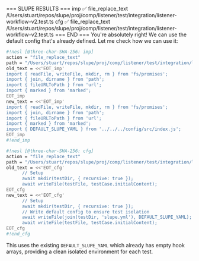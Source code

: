 === SLUPE RESULTS ===
imp ✅ file_replace_text /Users/stuart/repos/slupe/proj/comp/listener/test/integration/listener-workflow-v2.test.ts
cfg ✅ file_replace_text /Users/stuart/repos/slupe/proj/comp/listener/test/integration/listener-workflow-v2.test.ts
=== END ===
You're absolutely right! We can use the default config that's already defined. Let me check how we can use it:

```sh nesl
#!nesl [@three-char-SHA-256: imp]
action = "file_replace_text"
path = "/Users/stuart/repos/slupe/proj/comp/listener/test/integration/listener-workflow-v2.test.ts"
old_text = <<'EOT_imp'
import { readFile, writeFile, mkdir, rm } from 'fs/promises';
import { join, dirname } from 'path';
import { fileURLToPath } from 'url';
import { marked } from 'marked';
EOT_imp
new_text = <<'EOT_imp'
import { readFile, writeFile, mkdir, rm } from 'fs/promises';
import { join, dirname } from 'path';
import { fileURLToPath } from 'url';
import { marked } from 'marked';
import { DEFAULT_SLUPE_YAML } from '../../../config/src/index.js';
EOT_imp
#!end_imp
```

```sh nesl
#!nesl [@three-char-SHA-256: cfg]
action = "file_replace_text"
path = "/Users/stuart/repos/slupe/proj/comp/listener/test/integration/listener-workflow-v2.test.ts"
old_text = <<'EOT_cfg'
      // Setup
      await mkdir(testDir, { recursive: true });
      await writeFile(testFile, testCase.initialContent);
EOT_cfg
new_text = <<'EOT_cfg'
      // Setup
      await mkdir(testDir, { recursive: true });
      // Write default config to ensure test isolation
      await writeFile(join(testDir, 'slupe.yml'), DEFAULT_SLUPE_YAML);
      await writeFile(testFile, testCase.initialContent);
EOT_cfg
#!end_cfg
```

This uses the existing `DEFAULT_SLUPE_YAML` which already has empty hook arrays, providing a clean isolated environment for each test.